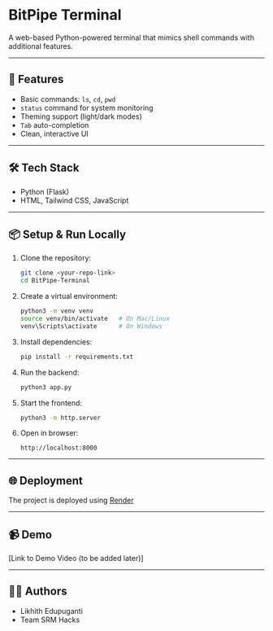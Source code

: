 # BitPipe Terminal

A web-based Python-powered terminal that mimics shell commands with additional features.

---

## 🚀 Features
- Basic commands: `ls`, `cd`, `pwd`
- `status` command for system monitoring
- Theming support (light/dark modes)
- `Tab` auto-completion
- Clean, interactive UI

---

## 🛠 Tech Stack
- Python (Flask)
- HTML, Tailwind CSS, JavaScript

---

## 📦 Setup & Run Locally
1. Clone the repository:
   ```bash
   git clone <your-repo-link>
   cd BitPipe-Terminal
   ```
2. Create a virtual environment:
   ```bash
   python3 -m venv venv
   source venv/bin/activate   # On Mac/Linux
   venv\Scripts\activate      # On Windows
   ```
3. Install dependencies:
   ```bash
   pip install -r requirements.txt
   ```
4. Run the backend:
   ```bash
   python3 app.py
   ```
5. Start the frontend:
   ```bash
   python3 -m http.server
   ```
6. Open in browser:
   ```
   http://localhost:8000
   ```

---

## 🌐 Deployment
The project is deployed using [Render](https://bitpipe-terminal.onrender.com)

---

## 📹 Demo
[Link to Demo Video (to be added later)]

---

## 👨‍💻 Authors
- Likhith Edupuganti
- Team SRM Hacks
